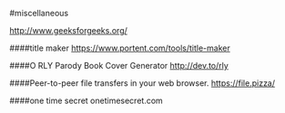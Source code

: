 #miscellaneous


http://www.geeksforgeeks.org/

####title maker
https://www.portent.com/tools/title-maker

####O RLY Parody Book Cover Generator
http://dev.to/rly

####Peer-to-peer file transfers in your web browser.
https://file.pizza/

####one time secret
onetimesecret.com

